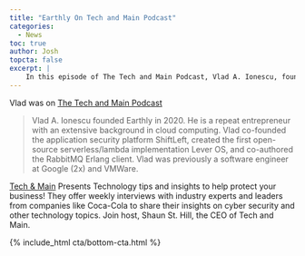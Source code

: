 ```yaml
---
title: "Earthly On Tech and Main Podcast"
categories:
  - News
toc: true
author: Josh
topcta: false
excerpt: |
    In this episode of The Tech and Main Podcast, Vlad A. Ionescu, founder of Earthly, shares his journey as a repeat entrepreneur and his expertise in cloud computing. Join host Shaun St. Hill as they discuss removing complexity for the developer community and gain valuable insights from industry experts.
---
```

Vlad was on [The Tech and Main Podcast](https://anchor.fm/techandmain/episodes/Removing-Complexity-For-The-Developer-Community--Vlad-A--Ionescu-e265974)

> Vlad A. Ionescu founded Earthly in 2020. He is a repeat entrepreneur with an extensive background in cloud computing. Vlad co-founded the application security platform ShiftLeft, created  the first open-source serverless/lambda implementation Lever OS, and co-authored the RabbitMQ Erlang client. Vlad was previously a software engineer at Google (2x) and VMWare.

[Tech & Main](https://techandmain.com/podcast/) Presents Technology tips and insights to help protect your business! They offer weekly interviews with industry experts and leaders from companies like Coca-Cola to share their insights on cyber security and other technology topics. Join host, Shaun St. Hill, the CEO of Tech and Main.

{% include_html cta/bottom-cta.html %}
